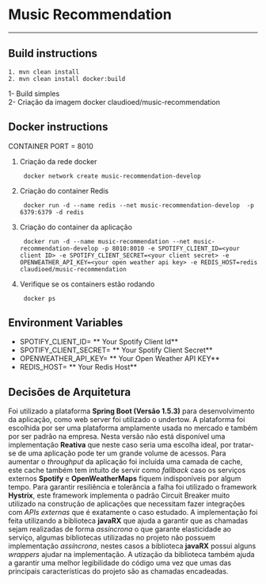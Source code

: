 Music Recommendation
===================

----------
**Build instructions**
-------------
	1. mvn clean install
	2. mvn clean install docker:build


1- Build simples <br/>
2- Criação da imagem docker claudioed/music-recommendation


**Docker instructions**
-------------
CONTAINER PORT = 8010

1. Criação da rede docker

		docker network create music-recommendation-develop

2. Criação do container Redis

		docker run -d --name redis --net music-recommendation-develop  -p 6379:6379 -d redis

3. Criação do container da aplicação

		docker run -d --name music-recommendation --net music-recommendation-develop -p 8010:8010 -e SPOTIFY_CLIENT_ID=<your client ID> -e SPOTIFY_CLIENT_SECRET=<your client secret> -e OPENWEATHER_API_KEY=<your open weather api key> -e REDIS_HOST=redis claudioed/music-recommendation

4. Verifique se os containers estão rodando

        docker ps


**Environment Variables**
-------------
  
 - SPOTIFY_CLIENT_ID= ** Your Spotify Client Id**
 - SPOTIFY_CLIENT_SECRET= ** Your Spotify Client Secret**
 - OPENWEATHER_API_KEY= ** Your Open Weather API KEY**
 - REDIS_HOST=  ** Your Redis Host**


**Decisões de Arquitetura**
-------------

Foi utilizado a plataforma **Spring Boot (Versão 1.5.3)** para desenvolvimento da aplicação, como  web server foi utilizado o undertow. A plataforma foi escolhida por ser uma plataforma amplamente usada no mercado e também por ser padrão na empresa. Nesta versão não está disponível uma implementação **Reativa** que neste caso seria uma escolha ideal, por tratar-se de uma aplicação pode ter um grande volume de acessos.
Para aumentar o *throughput* da aplicação foi incluída uma camada de cache, este cache também tem intuito de servir como *fallback* caso os serviços externos **Spotify** e **OpenWeatherMaps** fiquem indisponíveis por algum tempo. 
Para garantir resiliência e tolerância a falha foi utilizado o framework **Hystrix**, este framework implementa o padrão Circuit Breaker muito utilizado na construção de aplicações que necessitam fazer integrações com *APIs externas* que é exatamente o caso estudado.
A implementação foi feita utilizando a biblioteca **javaRX** que ajuda a garantir que as chamadas sejam realizadas de forma *assíncrona* o que garante elasticidade ao serviço, algumas bibliotecas utilizadas no projeto não possuem implementação *assíncrona*,  nestes casos a biblioteca **javaRX** possui alguns *wrappers* ajudar na implementação. A utização da biblioteca também ajuda a garantir uma melhor legibilidade do código uma vez que umas das principais características do projeto são as chamadas encadeadas.
